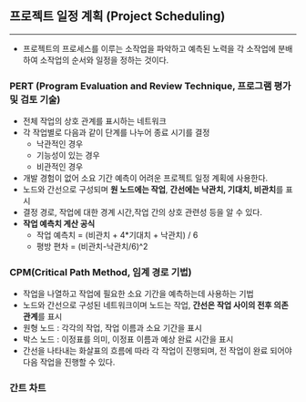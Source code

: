 ## 프로젝트 일정 계획 (Project Scheduling)

---

- 프로젝트의 프로세스를 이루는 소작업을 파악하고 예측된 노력을 각 소작업에 분배하여 소작업의 순서와 일정을 정하는 것이다.

### PERT (Program Evaluation and Review Technique, 프로그램 평가 및 검토 기술)
- 전체 작업의 상호 관계를 표시하는 네트워크
- 각 작업별로 다음과 같이 단계를 나누어 종료 시기를 결정
    - 낙관적인 경우
    - 기능성이 있는 경우
    - 비관적인 경우
- 개발 경험이 없어 소요 기간 예측이 어려운 프로젝트 일정 계획에 사용한다.
- 노드와 간선으로 구성되며 **원 노드에는 작업**, **간선에는 낙관치, 기대치, 비관치**를 표시
- 결정 경로, 작업에 대한 경계 시간,작업 간의 상호 관련성 등을 알 수 있다.
- **작업 예측치 계산 공식**
  - 작업 예측치 = (비관치 + 4*기대치 + 낙관치) / 6
  - 평방 편차 = (비관치-낙관치/6)^2

### CPM(Critical Path Method, 임계 경로 기법)
- 작업을 나열하고 작업에 필요한 소요 기간을 예측하는데 사용하는 기법
- 노드와 간선으로 구성된 네트워크이며 노드는 작업, **간선은 작업 사이의 전후 의존 관계**를 표시
- 원형 노드 : 각각의 작업, 작업 이름과 소요 기간을 표시
- 박스 노드 : 이정표를 의미, 이정표 이름과 예상 완료 시간을 표시
- 간선을 나타내는 화살표의 흐름에 따라 각 작업이 진행되며, 전 작업이 완료 되어야 다음 작업을 진행할 수 있다.

### 간트 차트
